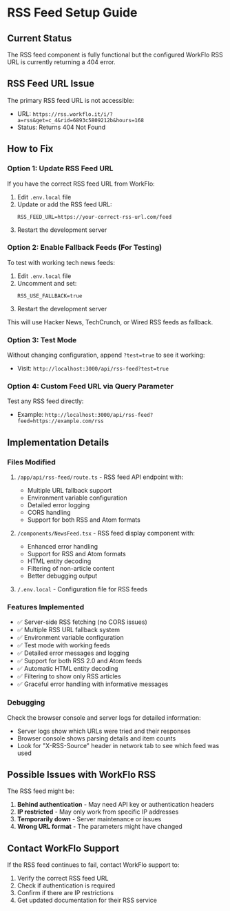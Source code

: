 # RSS Feed Setup Guide

## Current Status
The RSS feed component is fully functional but the configured WorkFlo RSS URL is currently returning a 404 error.

## RSS Feed URL Issue
The primary RSS feed URL is not accessible:
- URL: `https://rss.workflo.it/i/?a=rss&get=c_4&rid=6893c5809212b&hours=168`
- Status: Returns 404 Not Found

## How to Fix

### Option 1: Update RSS Feed URL
If you have the correct RSS feed URL from WorkFlo:

1. Edit `.env.local` file
2. Update or add the RSS feed URL:
   ```
   RSS_FEED_URL=https://your-correct-rss-url.com/feed
   ```
3. Restart the development server

### Option 2: Enable Fallback Feeds (For Testing)
To test with working tech news feeds:

1. Edit `.env.local` file
2. Uncomment and set:
   ```
   RSS_USE_FALLBACK=true
   ```
3. Restart the development server

This will use Hacker News, TechCrunch, or Wired RSS feeds as fallback.

### Option 3: Test Mode
Without changing configuration, append `?test=true` to see it working:
- Visit: `http://localhost:3000/api/rss-feed?test=true`

### Option 4: Custom Feed URL via Query Parameter
Test any RSS feed directly:
- Example: `http://localhost:3000/api/rss-feed?feed=https://example.com/rss`

## Implementation Details

### Files Modified
1. `/app/api/rss-feed/route.ts` - RSS feed API endpoint with:
   - Multiple URL fallback support
   - Environment variable configuration
   - Detailed error logging
   - CORS handling
   - Support for both RSS and Atom formats

2. `/components/NewsFeed.tsx` - RSS feed display component with:
   - Enhanced error handling
   - Support for RSS and Atom formats
   - HTML entity decoding
   - Filtering of non-article content
   - Better debugging output

3. `/.env.local` - Configuration file for RSS feeds

### Features Implemented
- ✅ Server-side RSS fetching (no CORS issues)
- ✅ Multiple RSS URL fallback system
- ✅ Environment variable configuration
- ✅ Test mode with working feeds
- ✅ Detailed error messages and logging
- ✅ Support for both RSS 2.0 and Atom feeds
- ✅ Automatic HTML entity decoding
- ✅ Filtering to show only RSS articles
- ✅ Graceful error handling with informative messages

### Debugging
Check the browser console and server logs for detailed information:
- Server logs show which URLs were tried and their responses
- Browser console shows parsing details and item counts
- Look for "X-RSS-Source" header in network tab to see which feed was used

## Possible Issues with WorkFlo RSS

The RSS feed might be:
1. **Behind authentication** - May need API key or authentication headers
2. **IP restricted** - May only work from specific IP addresses
3. **Temporarily down** - Server maintenance or issues
4. **Wrong URL format** - The parameters might have changed

## Contact WorkFlo Support
If the RSS feed continues to fail, contact WorkFlo support to:
1. Verify the correct RSS feed URL
2. Check if authentication is required
3. Confirm if there are IP restrictions
4. Get updated documentation for their RSS service